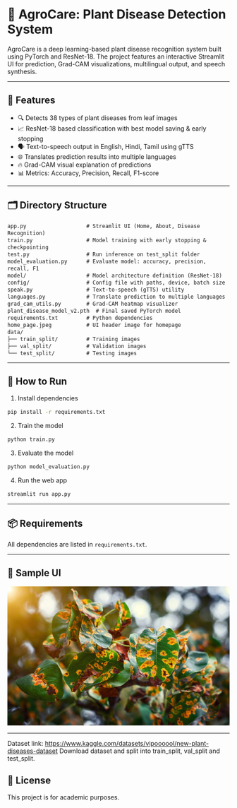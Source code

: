 # 🌿 AgroCare: Plant Disease Detection System

AgroCare is a deep learning-based plant disease recognition system built using PyTorch and ResNet-18. The project features an interactive Streamlit UI for prediction, Grad-CAM visualizations, multilingual output, and speech synthesis.

---

## 🚀 Features

- 🔍 Detects 38 types of plant diseases from leaf images
- 📈 ResNet-18 based classification with best model saving & early stopping
- 🗣️ Text-to-speech output in English, Hindi, Tamil using gTTS
- 🌐 Translates prediction results into multiple languages
- 🔥 Grad-CAM visual explanation of predictions
- 📊 Metrics: Accuracy, Precision, Recall, F1-score

---

## 🗂️ Directory Structure

```
app.py                   # Streamlit UI (Home, About, Disease Recognition)
train.py                 # Model training with early stopping & checkpointing
test.py                  # Run inference on test_split folder
model_evaluation.py      # Evaluate model: accuracy, precision, recall, F1
model/                   # Model architecture definition (ResNet-18)
config/                  # Config file with paths, device, batch size
speak.py                 # Text-to-speech (gTTS) utility
languages.py             # Translate prediction to multiple languages
grad_cam_utils.py        # Grad-CAM heatmap visualizer
plant_disease_model_v2.pth  # Final saved PyTorch model
requirements.txt         # Python dependencies
home_page.jpeg           # UI header image for homepage
data/
├── train_split/         # Training images
├── val_split/           # Validation images
└── test_split/          # Testing images
```

---

## 🧪 How to Run

1. Install dependencies  
```bash
pip install -r requirements.txt
```

2. Train the model  
```bash
python train.py
```

3. Evaluate the model  
```bash
python model_evaluation.py
```

4. Run the web app  
```bash
streamlit run app.py
```

---

## 📦 Requirements

All dependencies are listed in `requirements.txt`.

---

## 📸 Sample UI

![UI](home_page.jpeg)

---

Dataset link: https://www.kaggle.com/datasets/vipoooool/new-plant-diseases-dataset
Download dataset and split into train_split, val_split and test_split.

## 📜 License

This project is for academic purposes.
